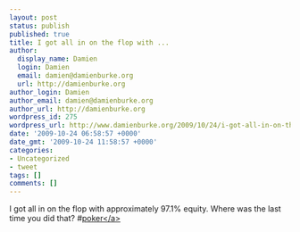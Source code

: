 ```yaml
---
layout: post
status: publish
published: true
title: I got all in on the flop with ...
author:
  display_name: Damien
  login: Damien
  email: damien@damienburke.org
  url: http://damienburke.org
author_login: Damien
author_email: damien@damienburke.org
author_url: http://damienburke.org
wordpress_id: 275
wordpress_url: http://www.damienburke.org/2009/10/24/i-got-all-in-on-the-flop-with/
date: '2009-10-24 06:58:57 +0000'
date_gmt: '2009-10-24 11:58:57 +0000'
categories:
- Uncategorized
- tweet
tags: []
comments: []
---
```

<p>I got all in on the flop with approximately 97.1% equity. Where was the last time you did that? #<a href="http:&#47;&#47;search.twitter.com&#47;search?q=%23poker" class="aktt_hashtag">poker<&#47;a></p>
